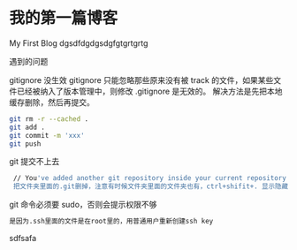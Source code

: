 # 我的第一篇博客

My First Blog dgsdfdgdgsdgfgtgrtgrtg

遇到的问题

gitignore 没生效
gitignore 只能忽略那些原来没有被 track 的文件，如果某些文件已经被纳入了版本管理中，则修改 .gitignore 是无效的。
解决方法是先把本地缓存删除，然后再提交。

```bash
git rm -r --cached .
git add .
git commit -m 'xxx'
git push
```

git 提交不上去

```bash
 // You've added another git repository inside your current repository
 把文件夹里面的.git删掉，注意有时候文件夹里面的文件夹也有，ctrl+shifit+. 显示隐藏文件
```

git 命令必须要 sudo，否则会提示权限不够

```bash
是因为.ssh里面的文件是在root里的，用普通用户重新创建ssh key
```

sdfsafa
